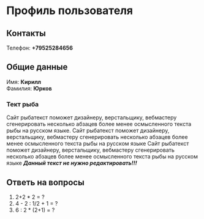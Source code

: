 # Профиль пользователя

## Контакты

Телефон: **+79525284656**

## Общие данные

Имя: **Кирилл** <br>
Фамилия: **Юрков**


### Тект рыба
Сайт рыбатекст поможет дизайнеру, верстальщику, вебмастеру сгенерировать
      несколько абзацев более менее осмысленного текста рыбы на русском языке.
      Сайт рыбатекст поможет дизайнеру, верстальщику, вебмастеру сгенерировать
      несколько абзацев более менее осмысленного текста рыбы на русском языке
      Сайт рыбатекст поможет дизайнеру, верстальщику, вебмастеру сгенерировать
      несколько абзацев более менее осмысленного текста рыбы на русском языке
      ***Данный текст не нужно редактировать!!!***

## Ответь на вопросы  

1. 2+2 * 2 = ?
2. 4 - 2 : 1/2 + 1 = ? 
3. 6 : 2 * (2+1) = ?
